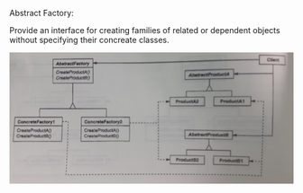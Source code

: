 Abstract Factory:

Provide an interface for creating families of related or dependent objects without specifying their concreate classes.

![](./img/structure.jpg)
